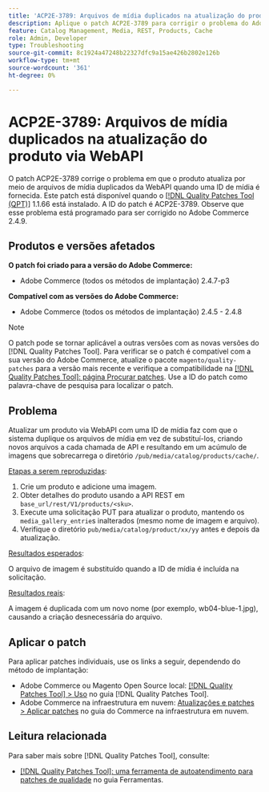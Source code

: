 ```yaml
---
title: 'ACP2E-3789: Arquivos de mídia duplicados na atualização do produto via WebAPI'
description: Aplique o patch ACP2E-3789 para corrigir o problema do Adobe Commerce em que as atualizações de produto por meio de arquivos de mídia duplicados da WebAPI quando uma ID de mídia é fornecida.
feature: Catalog Management, Media, REST, Products, Cache
role: Admin, Developer
type: Troubleshooting
source-git-commit: 8c1924a47248b22327dfc9a15ae426b2802e126b
workflow-type: tm+mt
source-wordcount: '361'
ht-degree: 0%

---
```



# ACP2E-3789: Arquivos de mídia duplicados na atualização do produto via WebAPI

O patch ACP2E-3789 corrige o problema em que o produto atualiza por meio de arquivos de mídia duplicados da WebAPI quando uma ID de mídia é fornecida. Este patch está disponível quando o [[!DNL Quality Patches Tool (QPT)]](/help/tools/quality-patches-tool/quality-patches-tool-to-self-serve-quality-patches.md) 1.1.66 está instalado. A ID do patch é ACP2E-3789. Observe que esse problema está programado para ser corrigido no Adobe Commerce 2.4.9.

## Produtos e versões afetados

**O patch foi criado para a versão do Adobe Commerce:**

* Adobe Commerce (todos os métodos de implantação) 2.4.7-p3

**Compatível com as versões do Adobe Commerce:**

* Adobe Commerce (todos os métodos de implantação) 2.4.5 - 2.4.8

>[!NOTE]
>
>O patch pode se tornar aplicável a outras versões com as novas versões do [!DNL Quality Patches Tool]. Para verificar se o patch é compatível com a sua versão do Adobe Commerce, atualize o pacote `magento/quality-patches` para a versão mais recente e verifique a compatibilidade na [[!DNL Quality Patches Tool]: página Procurar patches](https://experienceleague.adobe.com/tools/commerce-quality-patches/index.html). Use a ID do patch como palavra-chave de pesquisa para localizar o patch.

## Problema

Atualizar um produto via WebAPI com uma ID de mídia faz com que o sistema duplique os arquivos de mídia em vez de substituí-los, criando novos arquivos a cada chamada de API e resultando em um acúmulo de imagens que sobrecarrega o diretório `/pub/media/catalog/products/cache/`.

<u>Etapas a serem reproduzidas</u>:

1. Crie um produto e adicione uma imagem.
1. Obter detalhes do produto usando a API REST em `base_url/rest/V1/products/<sku>`.
1. Execute uma solicitação PUT para atualizar o produto, mantendo os `media_gallery_entrie`s inalterados (mesmo nome de imagem e arquivo).
1. Verifique o diretório `pub/media/catalog/product/xx/yy` antes e depois da atualização.

<u>Resultados esperados</u>:

O arquivo de imagem é substituído quando a ID de mídia é incluída na solicitação.

<u>Resultados reais</u>:

A imagem é duplicada com um novo nome (por exemplo, wb04-blue-1.jpg), causando a criação desnecessária do arquivo.

## Aplicar o patch

Para aplicar patches individuais, use os links a seguir, dependendo do método de implantação:

* Adobe Commerce ou Magento Open Source local: [[!DNL Quality Patches Tool] > Uso](/help/tools/quality-patches-tool/usage.md) no guia [!DNL Quality Patches Tool].
* Adobe Commerce na infraestrutura em nuvem: [Atualizações e patches > Aplicar patches](https://experienceleague.adobe.com/docs/commerce-cloud-service/user-guide/develop/upgrade/apply-patches.html) no guia do Commerce na infraestrutura em nuvem.

## Leitura relacionada

Para saber mais sobre [!DNL Quality Patches Tool], consulte:

* [[!DNL Quality Patches Tool]: uma ferramenta de autoatendimento para patches de qualidade](/help/tools/quality-patches-tool/quality-patches-tool-to-self-serve-quality-patches.md) no guia Ferramentas.
